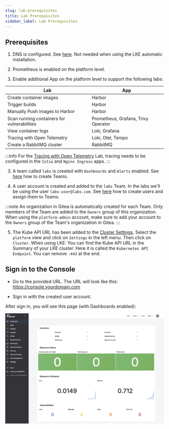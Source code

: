 ```yaml
---
slug: lab-prerequisites
title: Lab Prerequisites
sidebar_label: Lab Prerequisites
---
```


## Prerequisites

1. DNS is configured. See [here](get-started/installation/overview.md). Not needed when using the LKE automatic installation.

2. Prometheus is enabled on the platform level.

2. Enable additional App on the platform level to support the following labs:

| Lab                                         | App                                 |
|---------------------------------------------|-------------------------------------|
| Create container images                     | Harbor                              |
| Trigger builds                              | Harbor                              |
| Manually Push images to Harbor              | Harbor                              |
| Scan running containers for vulnerabilities | Prometheus, Grafana, Trivy Operator |
| View container logs                         | Loki, Grafana                       |
| Tracing with Open Telemetry                 | Loki, Otel, Tempo                   |
| Create a RabbitMQ cluster                   | RabbitMQ                            |

:::info
For the [Tracing with Open Telemetry](use-otel.md) Lab, tracing needs to be configured in the `Istio` and `Nginx Ingress` apps.
:::

3. A team called `labs` is created with `Dashboards` and `Alerts` enabled. See [here](docs/for-ops/console/teams.md) how to create Teams.

4. A user account is created and added to the `labs` Team. In the labs we'll be using the user `labs-user@labs.com`. See [here](docs/for-ops/console/usermgnt.md) how to create users and assign them to Teams.

:::note
An organization in Gitea is automatically created for each Team. Only members of the Team are added to the `Owners` group of this organization. When using the `platform-admin` account, make sure to add your account to the `Owners` group of the Team's organization in Gitea.
:::

5. The Kube API URL has been added to the [Cluster Settings](../../for-ops/console/settings/cluster.md). Select the `platform` view and click on `Settings` in the left menu. Then click on `Cluster`. When using LKE: You can find the Kube API URL in the Summary of your LKE cluster. Here it is called the `Kubernetes API Endpoint`. You can remove `:443` at the end.

## Sign in to the Console

- Go to the provided URL. The URL will look like this: https://console.yourdomain.com

- Sign in with the created user account.

After sign in, you will see this page (with Dashboards enabled):

![Team dashboard](../../img/team-dashboard.png)
